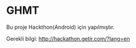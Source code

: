 # GHMT


Bu proje Hackthon(Android) için yapılmıştır.

Gerekli bilgi: http://hackathon.getir.com/?lang=en


